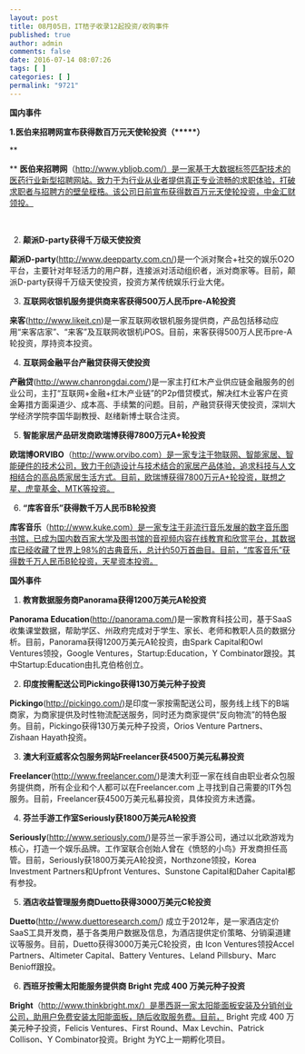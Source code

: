 ```yaml
---
layout: post
title: 08月05日，IT桔子收录12起投资/收购事件
published: true
author: admin
comments: false
date: 2016-07-14 08:07:26
tags: [ ]
categories: [ ]
permalink: "9721"
---
```

**国内事件**

**1.医伯来招聘网宣布获得数百万元天使轮投资（\*****）**

**
  
** **医伯来招聘网**（http://www.ybljob.com/）是一家基于大数据标签匹配技术的医药行业新型招聘网站。致力于为行业从业者提供真正专业流畅的求职体验，打破求职者与招聘方的壁垒桎梏。该公司日前宣布获得数百万元天使轮投资，中金汇财领投。

&nbsp;

2. **颠派D-party获得千万级天使投资**

**颠派D-party**(http://www.deepparty.com.cn/)是一个派对聚合+社交的娱乐O2O平台，主要针对年轻活力的用户群，连接派对活动组织者，派对商家等。目前，颠派D-party获得千万级天使投资，投资方某传统娱乐行业大佬。

3. **互联网收银机服务提供商来客获得500万人民币pre-A轮投资**

**来客**(http://www.likeit.cn)是一家互联网收银机服务提供商，产品包括移动应用“来客店家”、“来客”及互联网收银机iPOS。目前，来客获得500万人民币pre-A轮投资，厚持资本投资。

4. **互联网金融平台产融贷获得天使投资**

**产融贷**(http://www.chanrongdai.com/)是一家主打红木产业供应链金融服务的创业公司，主打“互联网+金融+红木产业链”的P2p借贷模式，解决红木业客户在资金筹措方面渠道少、成本高、手续繁的问题。目前，产融贷获得天使投资，深圳大学经济学院李国华副教授、赵绪新博士联合注资。

5. **智能家居产品研发商欧瑞博获得7800万元A+轮投资**

**欧瑞博ORVIBO**（http://www.orvibo.com）是一家专注于物联网、智能家居、智能硬件的技术公司，致力于创造设计与技术结合的家居产品体验，追求科技与人文相结合的高品质家居生活方式。目前，欧瑞博获得7800万元A+轮投资，联想之星、虎童基金、MTK等投资。

6. **“库客音乐”获得数千万人民币B轮投资**

**库客音乐**（http://www.kuke.com）是一家专注于非流行音乐发展的数字音乐图书馆，已成为国内数百家大学及图书馆的音视频内容在线教育和欣赏平台，其数据库已经收藏了世界上98%的古典音乐，总计约50万首曲目。目前，“库客音乐”获得数千万人民币B轮投资，天星资本投资。

**国外事件**

1. **教育数据服务商Panorama获得1200万美元A轮投资**

**Panorama Education**(http://panorama.com/)是一家教育科技公司，基于SaaS收集课堂数据，帮助学区、州政府完成对于学生、家长、老师和教职人员的数据分析。目前，Panorama获得1200万美元A轮投资，由Spark Capital和Owl Ventures领投，Google Ventures，Startup:Education，Y Combinator跟投。其中Startup:Education由扎克伯格创立。

2. **印度按需配送公司Pickingo获得130万美元种子投资**

**Pickingo**(http://pickingo.com/)是印度一家按需配送公司，服务线上线下的B端商家，为商家提供及时性物流配送服务，同时还为商家提供“反向物流”的特色服务。目前，Pickingo获得130万美元种子投资，Orios Venture Partners、Zishaan Hayath投资。

3. **澳大利亚威客众包服务网站Freelancer获4500万美元私募投资**

**Freelancer**(http://www.freelancer.com/)是澳大利亚一家在线自由职业者众包服务提供商，所有企业和个人都可以在Freelancer.com 上寻找到自己需要的IT外包服务。目前，Freelancer获4500万美元私募投资，具体投资方未透露。

4. **芬兰手游工作室Seriously获1800万美元A轮投资**

**Seriously**(http://www.seriously.com/)是芬兰一家手游公司，通过以北欧游戏为核心，打造一个娱乐品牌。工作室联合创始人曾在《愤怒的小鸟》开发商担任高管。目前，Seriously获1800万美元A轮投资，Northzone领投，Korea Investment Partners和Upfront Ventures、Sunstone Capital和Daher Capital都有参投。

5. **酒店收益管理服务商Duetto获得3000万美元C轮投资**

**Duetto**(http://www.duettoresearch.com/) 成立于2012年，是一家酒店定价SaaS工具开发商，基于各类用户数据及信息，为酒店提供定价策略、分销渠道建议等服务。目前，Duetto获得3000万美元C轮投资，由 Icon Ventures领投Accel Partners、Altimeter Capital、Battery Ventures、Leland Pillsbury、Marc Benioff跟投。

6. **西班牙按需太阳能服务提供商 Bright 完成 400 万美元种子投资**

**Bright**（http://www.thinkbright.mx/）是墨西哥一家太阳能面板安装及分销创业公司，助用户免费安装太阳能面板，随后收取服务费。目前， Bright 完成 400 万美元种子投资，Felicis Ventures、First Round、Max Levchin、Patrick Collison、Y Combinator投资。Bright 为YC上一期孵化项目。